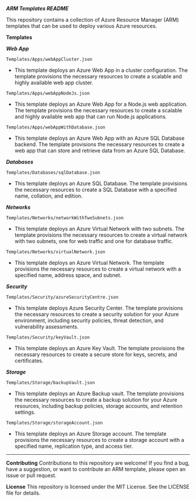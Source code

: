 ***ARM Templates README***

This repository contains a collection of Azure Resource Manager (ARM) templates that can be used to deploy various Azure resources.

**Templates**

***Web App***

`Templates/Apps/webAppCluster.json`
- This template deploys an Azure Web App in a cluster configuration. The template provisions the necessary resources to create a scalable and highly available web app cluster.


`Templates/Apps/webAppNodeJs.json`
- This template deploys an Azure Web App for a Node.js web application. The template provisions the necessary resources to create a scalable and highly available web app that can run Node.js applications.


`Templates/Apps/webAppWithDatabase.json`
- This template deploys an Azure Web App with an Azure SQL Database backend. The template provisions the necessary resources to create a web app that can store and retrieve data from an Azure SQL Database.

***Databases***

`Templates/Databases/sqlDatabase.json`
- This template deploys an Azure SQL Database. The template provisions the necessary resources to create a SQL Database with a specified name, collation, and edition.

***Networks***

`Templates/Networks/networkWithTwoSubnets.json`
- This template deploys an Azure Virtual Network with two subnets. The template provisions the necessary resources to create a virtual network with two subnets, one for web traffic and one for database traffic.


`Templates/Networks/virtualNetwork.json`
- This template deploys an Azure Virtual Network. The template provisions the necessary resources to create a virtual network with a specified name, address space, and subnet.

***Security***

`Templates/Security/azureSecurityCentre.json`
- This template deploys Azure Security Center. The template provisions the necessary resources to create a security solution for your Azure environment, including security policies, threat detection, and vulnerability assessments.


`Templates/Security/keyVault.json`
- This template deploys an Azure Key Vault. The template provisions the necessary resources to create a secure store for keys, secrets, and certificates.

***Storage***

`Templates/Storage/backupVault.json`
- This template deploys an Azure Backup vault. The template provisions the necessary resources to create a backup solution for your Azure resources, including backup policies, storage accounts, and retention settings.


`Templates/Storage/storageAccount.json`
- This template deploys an Azure Storage account. The template provisions the necessary resources to create a storage account with a specified name, replication type, and access tier.

---

**Contributing**
Contributions to this repository are welcome! If you find a bug, have a suggestion, or want to contribute an ARM template, please open an issue or pull request.


**License**
This repository is licensed under the MIT License. See the LICENSE file for details.
